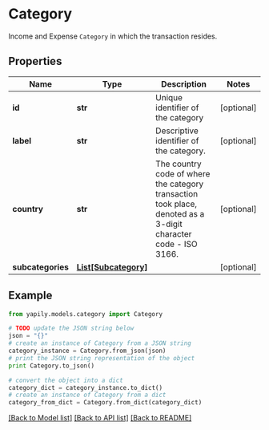 # Category

Income and Expense `Category` in which the transaction resides.

## Properties
Name | Type | Description | Notes
------------ | ------------- | ------------- | -------------
**id** | **str** | Unique identifier of the category | [optional] 
**label** | **str** | Descriptive identifier of the category. | [optional] 
**country** | **str** | The country code of where the category transaction took place, denoted as a 3-digit character code - ISO 3166. | [optional] 
**subcategories** | [**List[Subcategory]**](Subcategory.md) |  | [optional] 

## Example

```python
from yapily.models.category import Category

# TODO update the JSON string below
json = "{}"
# create an instance of Category from a JSON string
category_instance = Category.from_json(json)
# print the JSON string representation of the object
print Category.to_json()

# convert the object into a dict
category_dict = category_instance.to_dict()
# create an instance of Category from a dict
category_from_dict = Category.from_dict(category_dict)
```
[[Back to Model list]](../README.md#documentation-for-models) [[Back to API list]](../README.md#documentation-for-api-endpoints) [[Back to README]](../README.md)


